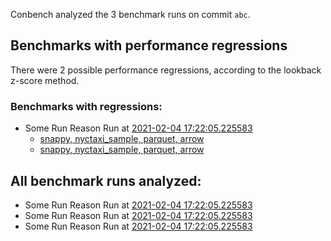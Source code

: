 Conbench analyzed the 3 benchmark runs on commit `abc`.

## Benchmarks with performance regressions

There were 2 possible performance regressions, according to the lookback z-score method.

### Benchmarks with regressions:

- Some Run Reason Run at [2021-02-04 17:22:05.225583](http://localhost/compare/runs/some_baseline...some_contender/)
  - [snappy, nyctaxi_sample, parquet, arrow](http://localhost/compare/benchmarks/some-benchmark-uuid-1...some-benchmark-uuid-3)
  - [snappy, nyctaxi_sample, parquet, arrow](http://localhost/compare/benchmarks/some-benchmark-uuid-1...some-benchmark-uuid-3)

## All benchmark runs analyzed:

- Some Run Reason Run at [2021-02-04 17:22:05.225583](http://localhost/runs/some_contender)
- Some Run Reason Run at [2021-02-04 17:22:05.225583](http://localhost/runs/some_contender)
- Some Run Reason Run at [2021-02-04 17:22:05.225583](http://localhost/runs/some_contender)
